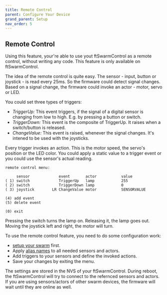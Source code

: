 ```yaml
---
title: Remote Control
parent: Configure Your Device
grand_parent: Setup
nav_order: 5
---
```

## Remote Control

Using this feature, your're able to use yout ftSwarmControl as a remote control, without writing any code.
This feature is only available on ftSwarmControl.

The idea of the remote control is quite easy. The sensor - input, button or joystick - is read every 25ms. So the firmware could detect signal changes.
Based on a signal change, the firmware could invoke an actor - motor, servo or LED.

You could set three types of triggers:
- *TriggerUp:* This event triggers, if the signal of a digital sensor is changing from low to high. E.g. by pressing a button or switch.
- *TriggerDown:* This event is the composite of TriggerUp. It raises when a switch/button is released.
- *ChangeValue:* This event is raised, whenever the signal changes. It's intened to be used with the joysticks.

Every trigger invokes an action. This is the motor speed, the servo's position or the LED color. You could apply a static value to a trigger event or you could use 
the sensor's actual reading.

```
remote control menu:

     sensor             event       actor           value
( 1) switch             TriggerUp   lamp            255
( 2) switch             TriggerDown lamp            0
( 3) joystick        LR ChangeValue motor           SENSORVALUE

(4) add event
(5) delete event

(0) exit
```

Pressing the switch turns the lamp on. Releasing it, the lamp goes out. Moving the joystick left and right, the motor will turn.

To use the remote control feature, you need to do some configuration work:
- [setup your swarm](../swarm) first. 
- Apply [alias names](../alias_names) to all needed sensors and actors.
- Add triggers to your sensors and define the invoked actions.
- Save your changes by exiting the menu.

The settings are stored in the NVS of your ftSwarmControl. During reboot, the ftSwarmControl will try to connect to the refernced sensors and actors.
If you are using sensors/actors of other swarm devices, the firmware will wait until they are online as well.
